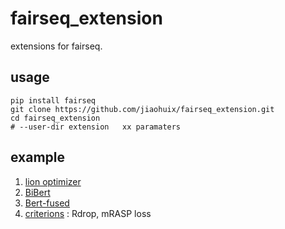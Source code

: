 # fairseq_extension
 extensions for fairseq.

## usage

```shell
pip install fairseq
git clone https://github.com/jiaohuix/fairseq_extension.git
cd fairseq_extension
# --user-dir extension   xx paramaters
```



## example

1. [lion optimizer](./examples/lion/README.md)    
2. [BiBert](./examples/BIBERT) 
3. [Bert-fused](./examples/bert_nmt_extensions ) 
4. [criterions](./extension/criterions/README.md) : Rdrop, mRASP loss

